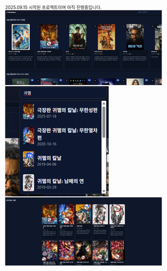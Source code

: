 2025.09.15 시작된 프로젝트이며 아직 진행중입니다.
![스크린샷](./Images/MovieSense.png)
![스크린샷](./Images/DropDown.png)
![스크린샷](./Images/Search.png)

